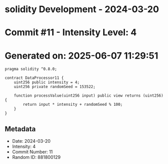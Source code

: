 ﻿# solidity Development - 2024-03-20
# Commit #11 - Intensity Level: 4
# Generated on: 2025-06-07 11:29:51
```solidity
pragma solidity ^0.8.0;

contract DataProcessor11 {
    uint256 public intensity = 4;
    uint256 private randomSeed = 153522;

    function processValue(uint256 input) public view returns (uint256) {
        return input * intensity + randomSeed % 100;
    }
}
```
## Metadata
- Date: 2024-03-20
- Intensity: 4
- Commit Number: 11
- Random ID: 881800129
